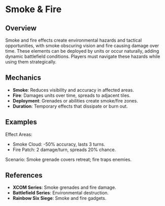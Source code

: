 # Smoke & Fire

## Overview
Smoke and fire effects create environmental hazards and tactical opportunities, with smoke obscuring vision and fire causing damage over time. These elements can be deployed by units or occur naturally, adding dynamic battlefield conditions. Players must navigate these hazards while using them strategically.

## Mechanics
- **Smoke**: Reduces visibility and accuracy in affected areas.
- **Fire**: Damages units over time, spreads to adjacent tiles.
- **Deployment**: Grenades or abilities create smoke/fire zones.
- **Duration**: Temporary effects that dissipate or burn out.

## Examples

Effect Areas:
- Smoke Cloud: -50% accuracy, lasts 3 turns.
- Fire Patch: 2 damage/turn, spreads 20% chance.

Scenario: Smoke grenade covers retreat; fire traps enemies.

## References
- **XCOM Series**: Smoke grenades and fire damage.
- **Battlefield Series**: Environmental destruction.
- **Rainbow Six Siege**: Smoke and fire gadgets.